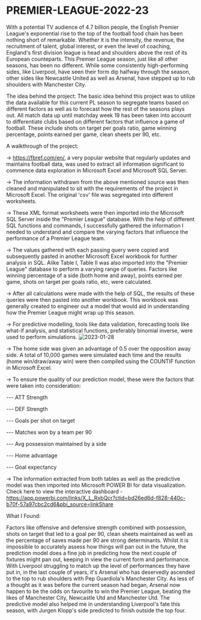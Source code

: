 # PREMIER-LEAGUE-2022-23
With a potential TV audience of 4.7 billion people, the English Premier League's exponential rise to the top of the football food chain has been nothing short of remarkable. Whether it is the intensity, the revenue, the recruitment of talent, global interest, or even the level of coaching, England's first division league is head and shoulders above the rest of its European counteparts. This Premier League season, just like all other seasons, has been no different. While some consistently high-performing sides, like Liverpool, have seen their form dip halfway through the season, other sides like Newcastle United as well as Arsenal, have stepped up to rub shoulders with Manchester City. 

The idea behind the project:
The basic idea behind this project was to utilize the data available for this current PL season to segregate teams based on different factors as well as to forecast how the rest of the seasons plays out. 
All match data up until matchday week 19 has been taken into account to differentiate clubs based on different factors that influence a game of football. These include shots on target per goals ratio, game winning percentage, points earned per game, clean sheets per 90, etc.

A walkthrough of the project:

-> https://fbref.com/en/, a very popular website that regularly updates and maintains football data, was used to extract all information significant to commence 
data exploration in Microsoft Excel and Microsoft SQL Server. 

-> The information withdrawn from the above mentioned source was then cleaned and manipulated to sit with the requirements of the project 
in Microsoft Excel. The original 'csv' file was segregated into different worksheets.

-> These XML format worksheets were then imported into the Microsoft SQL Server inside the "Premier League" database. 
With the help of different SQL functions and commands, I successfully gathered the information I needed to understand and compare the varying factors that influence the performance of a Premier League team.

-> The values gathered with each passing query were copied and subsequently pasted in another Microsoft Excel workbook for further analysis in SQL. 
Alike Table I, Table II was also imported into the "Premier League" database to perform a varying range of queries. Factors like winning percentage of a side (both home and away), points earned per game, shots on target per goals ratio, etc, were calculated.

-> After all calculations were made with the help of SQL, the results of these queries were then pasted into another workbook. 
This workbook was generally created to engineer out a model that would aid in understanding how the Premier League might wrap up this season.

-> For predictive modelling, tools like data validation, forecasting tools like what-if analysis, and statistical functions, 
preferably binomial inverse, were used to perform simulations. 
![2023-01-28](https://user-images.githubusercontent.com/123303003/215220254-ee0ddae5-0502-4d2b-a27b-8ffc39a2d4a1.png)

-> The home side was given an advantage of 0.5 over the opposition away side. A total of 10,000 games were simulated each time and the results (home win/draw/away win) were then compiled using the COUNTIF function in Microsoft Excel. 

-> To ensure the quality of our prediction model, these were the factors that were taken into consideration:

--- ATT Strength

--- DEF Strength

--- Goals per shot on target

--- Matches won by a team per 90 

--- Avg possession maintained by a side

--- Home advantage

--- Goal expectancy

-> The information extracted from both tables as well as the predictive model was then imported into Microsoft POWER BI for data visualization.  
Check here to view the interactive dashboard - https://app.powerbi.com/links/X_L_RxbQcr?ctid=bd26ed6d-f828-440c-b70f-57a97cbc2cd6&pbi_source=linkShare

What I Found:

Factors like offensive and defensive strength combined with possession, shots on target that led to a goal per 90, clean sheets maintained as well as the percentage of saves made per 90 
are strong determinants. Whilst it is impossible to accurately assess how things will pan out in the future, the prediction model does a fine job in predicting how the next couple of fixtures might pan out, keeping in view the current form and performance.
With Liverpool struggling to match up the level of performances they have put in, in the last couple of years, it's Arsenal who has deservedly ascended to the top to rub shoulders with Pep Guardiola's Manchester City.
As less of a thought as it was before the current season had began, Arsenal now happen to be the odds on favourite to win the Premier League, beating the likes of Manchester City, Newcastle Utd and Manchester Utd.
The predictive model also helped me in understanding Liverpool's fate this season, with Jurgen Klopp's side predicted to finish outside the top four.









